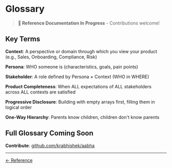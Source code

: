 # Glossary

> **📝 Reference Documentation In Progress** - Contributions welcome!

## Key Terms

**Context**: A perspective or domain through which you view your product (e.g., Sales, Onboarding, Compliance, Risk)

**Persona**: WHO someone is (characteristics, goals, pain points)

**Stakeholder**: A role defined by Persona × Context (WHO in WHERE)

**Product Completeness**: When ALL expectations of ALL stakeholders across ALL contexts are satisfied

**Progressive Disclosure**: Building with empty arrays first, filling them in logical order

**One-Way Hierarchy**: Parents know children, children don't know parents

## Full Glossary Coming Soon

**Contribute**: [github.com/krabhishek/aabha](https://github.com/krabhishek/aabha)

---

[← Reference](./README.md)
